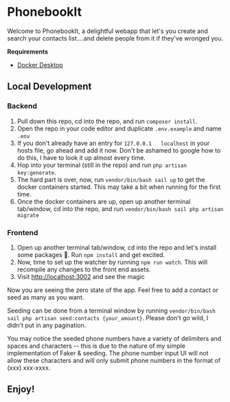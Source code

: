 # PhonebookIt
Welcome to PhonebookIt, a delightful webapp that let's you create and search your contacts list....and delete people from it if they've wronged you.

**Requirements**
- [Docker Desktop](https://www.docker.com/products/docker-desktop)

## Local Development

### Backend
1. Pull down this repo, cd into the repo, and run `composer install`.
2. Open the repo in your code editor and duplicate `.env.example` and name `.env`
3. If you don't already have an entry for `127.0.0.1   localhost` in your hosts file, go ahead and add it now. Don't be ashamed to google how to do this, I have to look it up almost every time.
4. Hop into your terminal (still in the repo) and run `php artisan key:generate`.
5. The hard part is over, now, run `vendor/bin/bash sail up` to get the docker containers started. This may take a bit when running for the first time.
6. Once the docker containers are up, open up another terminal tab/window, cd into the repo, and run `vendor/bin/bash sail php artisan migrate`

### Frontend
1. Open up another terminal tab/window, cd into the repo and let's install some packages 🎉. Run `npm install` and get excited.
2. Now, time to set up the watcher by running `npm run watch`. This will recompile any changes to the front end assets.
3. Visit <a href="http://localhost:3002" target="_blank">http://localhost:3002</a> and see the magic

Now you are seeing the zero state of the app. Feel free to add a contact or seed as many as you want.

Seeding can be done from a terminal window by running `vendor/bin/bash sail php artisan seed:contacts {your_amount}`. Please don't go wild, I didn't put in any pagination.

You may notice the seeded phone numbers have a variety of delimiters and spaces and characters -- this is due to the nature of my simple implementation of Faker & seeding. The phone number input UI will not allow these characters and will only submit phone numbers in the format of (xxx) xxx-xxxx.

## Enjoy!
